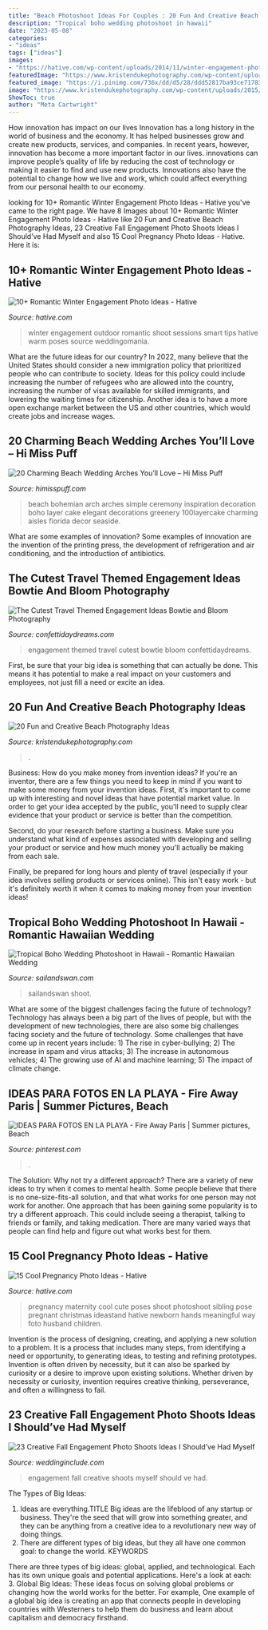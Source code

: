 ```yaml
---
title: "Beach Photoshoot Ideas For Couples : 20 Fun And Creative Beach Photography Ideas"
description: "Tropical boho wedding photoshoot in hawaii"
date: "2023-05-08"
categories:
- "ideas"
tags: ["ideas"]
images:
- "https://hative.com/wp-content/uploads/2014/11/winter-engagement-photo-ideas/8-winter-engagement-photo-ideas.jpg"
featuredImage: "https://www.kristendukephotography.com/wp-content/uploads/2015/03/wedding-e1427816811656.jpg"
featured_image: "https://i.pinimg.com/736x/dd/d5/28/ddd52817ba93ce71783ebeb4c9c4db9d.jpg"
image: "https://www.kristendukephotography.com/wp-content/uploads/2015/03/wedding-e1427816811656.jpg"
ShowToc: true
author: "Meta Cartwright"
---
```



How innovation has impact on our lives
Innovation has a long history in the world of business and the economy. It has helped businesses grow and create new products, services, and companies. In recent years, however, innovation has become a more important factor in our lives. innovations can improve people’s quality of life by reducing the cost of technology or making it easier to find and use new products. Innovations also have the potential to change how we live and work, which could affect everything from our personal health to our economy.

	

		
looking for 10+ Romantic Winter Engagement Photo Ideas - Hative you've came to the right page. We have 8 Images about 10+ Romantic Winter Engagement Photo Ideas - Hative like 20 Fun and Creative Beach Photography Ideas, 23 Creative Fall Engagement Photo Shoots Ideas I Should’ve Had Myself and also 15 Cool Pregnancy Photo Ideas - Hative. Here it is:
		
    
## 10+ Romantic Winter Engagement Photo Ideas - Hative

<img loading=lazy src="https://hative.com/wp-content/uploads/2014/11/winter-engagement-photo-ideas/8-winter-engagement-photo-ideas.jpg" onerror="this.onerror=null;this.src='https://tse4.mm.bing.net/th?id=OIP.6dEU46Saaqnl5MT6QloPFQHaLH&amp;pid=15.1';" alt="10+ Romantic Winter Engagement Photo Ideas - Hative">

_Source: hative.com_

>winter engagement outdoor romantic shoot sessions smart tips hative warm poses source weddingomania. 

	

What are the future ideas for our country?
In 2022, many believe that the United States should consider a new immigration policy that prioritized people who can contribute to society. Ideas for this policy could include increasing the number of refugees who are allowed into the country, increasing the number of visas available for skilled immigrants, and lowering the waiting times for citizenship. Another idea is to have a more open exchange market between the US and other countries, which would create jobs and increase wages.

    
## 20 Charming Beach Wedding Arches You’ll Love – Hi Miss Puff

<img loading=lazy src="http://www.himisspuff.com/wp-content/uploads/2019/03/simple-and-elegant-greenery-beach-wedding-arch.jpg" onerror="this.onerror=null;this.src='https://tse1.mm.bing.net/th?id=OIP.d5Wba4buoWwFs4g0h9Po0QHaLH&amp;pid=15.1';" alt="20 Charming Beach Wedding Arches You’ll Love – Hi Miss Puff">

_Source: himisspuff.com_

>beach bohemian arch arches simple ceremony inspiration decoration boho layer cake elegant decorations greenery 100layercake charming aisles florida decor seaside. 

	

What are some examples of innovation?
Some examples of innovation are the invention of the printing press, the development of refrigeration and air conditioning, and the introduction of antibiotics.

    
## The Cutest Travel Themed Engagement Ideas Bowtie And Bloom Photography

<img loading=lazy src="https://confettidaydreams.com/wp-content/uploads/Travel-Themed-Engagement-Photos-60.jpeg" onerror="this.onerror=null;this.src='https://tse4.mm.bing.net/th?id=OIP.SoUEr_LR1EX0idjC6yiiHwHaFb&amp;pid=15.1';" alt="The Cutest Travel Themed Engagement Ideas Bowtie and Bloom Photography">

_Source: confettidaydreams.com_

>engagement themed travel cutest bowtie bloom confettidaydreams. 

	

First, be sure that your big idea is something that can actually be done. This means it has potential to make a real impact on your customers and employees, not just fill a need or excite an idea.

    
## 20 Fun And Creative Beach Photography Ideas

<img loading=lazy src="https://www.kristendukephotography.com/wp-content/uploads/2015/03/wedding-e1427816811656.jpg" onerror="this.onerror=null;this.src='https://tse2.mm.bing.net/th?id=OIP.zzSe4dUbJBPDbgO36wONgQHaLH&amp;pid=15.1';" alt="20 Fun and Creative Beach Photography Ideas">

_Source: kristendukephotography.com_

>. 

	

Business: How do you make money from invention ideas?
If you're an inventor, there are a few things you need to keep in mind if you want to make some money from your invention ideas. 
First, it's important to come up with interesting and novel ideas that have potential market value. In order to get your idea accepted by the public, you'll need to supply clear evidence that your product or service is better than the competition.

Second, do your research before starting a business. Make sure you understand what kind of expenses associated with developing and selling your product or service and how much money you'll actually be making from each sale.

Finally, be prepared for long hours and plenty of travel (especially if your idea involves selling products or services online). This isn't easy work - but it's definitely worth it when it comes to making money from your invention ideas!

    
## Tropical Boho Wedding Photoshoot In Hawaii - Romantic Hawaiian Wedding

<img loading=lazy src="http://www.sailandswan.com/wp-content/uploads/2018/07/718342_boho-tropicana-inspired-bridal-shoot.jpg" onerror="this.onerror=null;this.src='https://tse4.mm.bing.net/th?id=OIP.lbcnzxAOob5DzHC4mjHg3QHaLH&amp;pid=15.1';" alt="Tropical Boho Wedding Photoshoot in Hawaii - Romantic Hawaiian Wedding">

_Source: sailandswan.com_

>sailandswan shoot. 

	

What are some of the biggest challenges facing the future of technology?
Technology has always been a big part of the lives of people, but with the development of new technologies, there are also some big challenges facing society and the future of technology. Some challenges that have come up in recent years include: 1) The rise in cyber-bullying; 2) The increase in spam and virus attacks; 3) The increase in autonomous vehicles; 4) The growing use of AI and machine learning; 5) The impact of climate change.

    
## IDEAS PARA FOTOS EN LA PLAYA - Fire Away Paris | Summer Pictures, Beach

<img loading=lazy src="https://i.pinimg.com/736x/dd/d5/28/ddd52817ba93ce71783ebeb4c9c4db9d.jpg" onerror="this.onerror=null;this.src='https://tse4.mm.bing.net/th?id=OIP.FRSxUWEEIIHh9gh0zCUQCwHaJ6&amp;pid=15.1';" alt="IDEAS PARA FOTOS EN LA PLAYA - Fire Away Paris | Summer pictures, Beach">

_Source: pinterest.com_

>. 

	

The Solution: Why not try a different approach?
There are a variety of new ideas to try when it comes to mental health. Some people believe that there is no one-size-fits-all solution, and that what works for one person may not work for another. One approach that has been gaining some popularity is to try a different approach. This could include seeing a therapist, talking to friends or family, and taking medication. There are many varied ways that people can find help and figure out what works best for them.

    
## 15 Cool Pregnancy Photo Ideas - Hative

<img loading=lazy src="https://hative.com/wp-content/uploads/2014/11/pregnancy-photo-ideas/9-cool-pregnancy-photo-ideas.jpg" onerror="this.onerror=null;this.src='https://tse2.mm.bing.net/th?id=OIP.YxAZCo74Iur3cQGWAgFgSwHaLG&amp;pid=15.1';" alt="15 Cool Pregnancy Photo Ideas - Hative">

_Source: hative.com_

>pregnancy maternity cool cute poses shoot photoshoot sibling pose pregnant christmas ideastand hative newborn hands meaningful way foto husband children. 

	

Invention is the process of designing, creating, and applying a new solution to a problem. It is a process that includes many steps, from identifying a need or opportunity, to generating ideas, to testing and refining prototypes. Invention is often driven by necessity, but it can also be sparked by curiosity or a desire to improve upon existing solutions. Whether driven by necessity or curiosity, invention requires creative thinking, perseverance, and often a willingness to fail.

    
## 23 Creative Fall Engagement Photo Shoots Ideas I Should’ve Had Myself

<img loading=lazy src="https://www.weddinginclude.com/wp-content/uploads/2017/06/Fall-engagement-pictures-with-leaves.jpg" onerror="this.onerror=null;this.src='https://tse3.mm.bing.net/th?id=OIP.3K7gKhd9xG-HJBEiOhw5cQHaLY&amp;pid=15.1';" alt="23 Creative Fall Engagement Photo Shoots Ideas I Should’ve Had Myself">

_Source: weddinginclude.com_

>engagement fall creative shoots myself should ve had. 

	

The Types of Big Ideas:
1. Ideas are everything.TITLE
Big ideas are the lifeblood of any startup or business. They're the seed that will grow into something greater, and they can be anything from a creative idea to a revolutionary new way of doing things.
2. There are different types of big ideas, but they all have one common goal: to change the world. KEYWORDS

There are three types of big ideas: global, applied, and technological. Each has its own unique goals and potential applications. Here's a look at each: 
3. Global Big Ideas: These ideas focus on solving global problems or changing how the world works for the better. For example, One example of a global big idea is creating an app that connects people in developing countries with Westerners to help them do business and learn about capitalism and democracy firsthand. 

